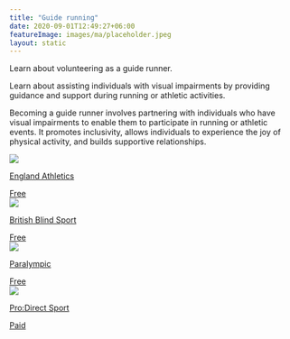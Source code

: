 ```yaml
---
title: "Guide running"
date: 2020-09-01T12:49:27+06:00
featureImage: images/ma/placeholder.jpeg
layout: static
---
```


Learn about volunteering as a guide runner.

Learn about assisting individuals with visual impairments by providing guidance and support during running or athletic activities.

Becoming a guide runner involves partnering with individuals who have visual impairments to enable them to participate in running or athletic events. It promotes inclusivity, allows individuals to experience the joy of physical activity, and builds supportive relationships.

<a class="ma-link" href="https://www.englandathletics.org/take-part/programmes/findaguide/become-a-guide-runner/"><div class="ma-card ma-card-Community"><div class="ma-icon"><img src ="/images/Icon-check - community - opacity.svg"/></div><div class="ma-name"><p>England Athletics</p></div><div class="ma-paid-text"><span>Free</span></div></div></a><a class="ma-link" href="https://britishblindsport.org.uk/membership/bbs-sports/guide-running/"><div class="ma-card ma-card-Community"><div class="ma-icon"><img src ="/images/Icon-check - community - opacity.svg"/></div><div class="ma-name"><p>British Blind Sport</p></div><div class="ma-paid-text"><span>Free</span></div></div></a><a class="ma-link" href="https://www.paralympic.org/news/para-athletics-explained-guide-running"><div class="ma-card ma-card-Community"><div class="ma-icon"><img src ="/images/Icon-check - community - opacity.svg"/></div><div class="ma-name"><p>Paralympic</p></div><div class="ma-paid-text"><span>Free</span></div></div></a><a class="ma-link" href="https://www.awin1.com/cread.php?awinmid=6667&awinaffid=1198638&ued=https%3A%2F%2Fwww.prodirectsport.com%2Frunning%2F"><div class="ma-card ma-card-Community"><div class="ma-icon"><img src ="/images/Icon-pound - community - opacity.svg"/></div><div class="ma-name"><p>Pro:Direct Sport</p></div><div class="ma-paid-text"><span>Paid</span></div></div></a>  

<br/><br/>







